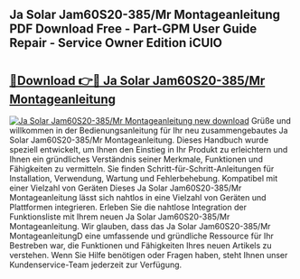 ## Ja Solar Jam60S20-385/Mr Montageanleitung PDF Download Free - Part-GPM User Guide Repair - Service Owner Edition iCUlO

# <h2><a href="http://df7rr2a.blite.top/?on=Ja+Solar+Jam60S20-385%2fMr+Montageanleitung">🔗Download 👉🔴 Ja Solar Jam60S20-385/Mr Montageanleitung</a></h2>

[![Ja Solar Jam60S20-385/Mr Montageanleitung new download](https://i.imgur.com/lujVjoI.png)](http://df7rr2a.blite.top/?on=Ja+Solar+Jam60S20-385%2fMr+Montageanleitung)
Grüße und willkommen in der Bedienungsanleitung für Ihr neu zusammengebautes Ja Solar Jam60S20-385/Mr Montageanleitung. Dieses Handbuch wurde speziell entwickelt, um Ihnen den Einstieg in Ihr Produkt zu erleichtern und Ihnen ein gründliches Verständnis seiner Merkmale, Funktionen und Fähigkeiten zu vermitteln. Sie finden Schritt-für-Schritt-Anleitungen für Installation, Verwendung, Wartung und Fehlerbehebung. Kompatibel mit einer Vielzahl von Geräten Dieses Ja Solar Jam60S20-385/Mr Montageanleitung lässt sich nahtlos in eine Vielzahl von Geräten und Plattformen integrieren. Erleben Sie die nahtlose Integration der Funktionsliste mit Ihrem neuen Ja Solar Jam60S20-385/Mr Montageanleitung. Wir glauben, dass das Ja Solar Jam60S20-385/Mr MontageanleitungD eine umfassende und gründliche Ressource für Ihr Bestreben war, die Funktionen und Fähigkeiten Ihres neuen Artikels zu verstehen. Wenn Sie Hilfe benötigen oder Fragen haben, steht Ihnen unser Kundenservice-Team jederzeit zur Verfügung.
